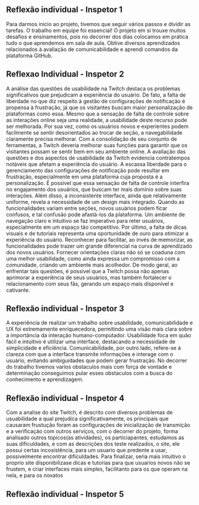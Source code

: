 ## Reflexão individual - Inspetor 1
Para darmos início ao projeto, tivemos que seguir vários passos e dividir as tarefas. O trabalho em equipe foi essencial! O projeto em si trouxe muitos desafios e ensinamentos, pois no decorrer dos dias colocamos em prática tudo o que aprendemos em sala de aula. Obtive diversos aprendizados relacionados à avaliação de comunicabilidade e aprendi comandos da plataforma GitHub.

## Reflexao Individual - Inspetor 2

A análise das questões de usabilidade na Twitch destaca os problemas significativos que prejudicam a experiência do usuário. De fato, a falta de liberdade no que diz respeito à gestão de configurações de notificação é propensa à frustração, já que os visitantes buscam maior personalização de plataformas como essa. Mesmo que a sensação de falta de controle sobre as interações online seja uma realidade, a usabilidade deste recurso pode ser melhorada. Por sua vez, como os usuários novos e experientes podem facilmente se sentir desorientados ao trocar de seção, a navegabilidade claramente precisa melhorar. Com a consolidação de seu conjunto de ferramentas, a Twitch deveria melhorar suas funções para garantir que os visitantes possam se sentir bem em seu ambiente online.
A avaliação das questões e dos aspectos de usabilidade da Twitch evidencia contratempos notáveis que afetam a experiência do usuário. A escassa liberdade para o gerenciamento das configurações de notificação pode resultar em frustração, especialmente em uma plataforma cuja proposta é a personalização. É possível que essa sensação de falta de controle interfira no engajamento dos usuários, que buscam ter mais domínio sobre suas interações. 
Além disso, a inconsistente interface, ainda que relativamente uniforme, revela a necessidade de um design mais integrado. Quando as funcionalidades variam entre seções, novos usuários podem ficar confusos, e tal confusão pode afastá-los da plataforma. Um ambiente de navegação claro e intuitivo se faz imperativo para reter usuários, especialmente em um espaço tão competitivo. 
Por último, a falta de dicas visuais e de tutoriais representa uma oportunidade de ouro para otimizar a experiência do usuário. Reconhecer para facilitar, ao invés de memorizar, as funcionalidades pode trazer um grande diferencial na curva de aprendizado dos novos usuários. Fornecer orientações claras não só se coaduna com uma melhor usabilidade, como ainda expressa um compromisso com a comunidade, criando um ambiente mais acolhedor. 
De modo geral, ao enfrentar tais questões, é possível que a Twitch possa não apenas aprimorar a experiência de seus usuários, mas também fortalecer o relacionamento com seus fãs, gerando um espaço mais disponível e cativante. 

##  Reflexão individual - Inspetor 3
A experiência de realizar um trabalho sobre usabilidade, comunicabilidade e UX foi extremamente enriquecedora, permitindo uma visão mais clara sobre a importância da interação humano-computador. Usabilidade foca em quão fácil e intuitivo é utilizar uma interface, destacando a necessidade de simplicidade e eficiência. Comunicabilidade, por outro lado, refere-se à clareza com que a interface transmite informações e interage com o usuário, evitando ambiguidades que podem gerar frustração. No decorrer do trabalho tivemos varios obstaculos mais com força de vontade e determinação conseguimos pular esses obstaculos com a busca do conhecimento e aprendizagem.

##  Reflexão individual - Inspetor 4
Com a analise do site Twitch, é descrito com diversos problemas de usuabilidade a qual prejudica significativamente, os principais que causaram frustução foram as configurações de inicialização de transmição e a verificação com outros serviços, com o decorrer do projeto, forma analisado outros topicos(as atividades), os particiapantes, estudamos as suas dificuldades, e com as descrições dos teste realizados, o site, ele possui certas incosistência, para um usuario que predente a usar, possivelmente encontrar dificuldades.
Para finalizar, seria mais intuitivo o proprio site disponibilizase dicas e tutorias para que usuarios novos não se frustem, e criar interfaces mais simples, facilitanto para os que operam na nela, e para os novatos

## Reflexão individual - Inspetor 5
